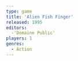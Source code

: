 ```yaml
---
type: game
title: 'Alien Fish Finger'
released: 1995
editors: 
  -'Domaine Public'
players: 1
genres:
  - Action
---
```


